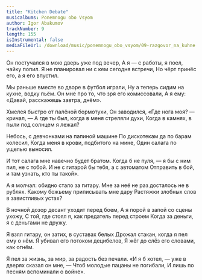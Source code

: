 ```yaml
---
title: "Kitchen Debate"
musicalbums: Ponemnogu obo Vsyom
author: Igor Abakumov
trackNumber: 9
length: 155
isInstrumental: false
mediaFileUrl: /download/music/ponemnogu_obo_vsyom/09-razgovor_na_kuhne.mp3
---
```


Он постучался в мою дверь уже под вечер,
А я — с работы, я поел, чайку попил.
Я не планировал ни с кем сегодня встречи,
Но чёрт принёс его, а я его впустил.

Мы раньше вместе во дворе в футбол играли,
Ну а теперь сидим на кухне, водку пьём.
Он мне про то, что зря его комиссовали,
А я ему: «Давай, расскажешь завтра, днём».

Хмелея быстро от палёной бормотухи,
Он заводился, «Где нога моя? — кричал, —
А где ты был, когда в меня стреляли духи,
Когда в камнях, в пыли под солнцем я лежал?

Небось, с девчонками на папиной машине
По дискотекам да по барам колесил,
Когда меня в крови, подбитого на мине,
Один салага по ущелью выносил.

И тот салага мне навечно будет братом.
Когда б не пуля, — я бы с ним пил, не с тобой.
И не с гитарой бы тебя, а с автоматом
Отправить в бой, и там узнать, кто ты такой».

А я молчал: обидно стало за гитару.
Мне за неё не раз досталось не в рублях.
Какому божьему приписывать мне дару
Растяжки злобных слов в завистливых устах?

В ночной дозор десант уходит перед боем,
А я порой в запой со сцены ухожу,
С той, где стоял я, как предатель перед строем
Когда за деньги, я с деньгами не дружу.

Я взял гитару, он затих, в суставах белых
Дрожал стакан, когда я пел ему о нём.
Я убивал его потоком децибелов,
Я жёг до слёз его словами, как огнём.

Я пел за жизнь, за мир, за радость без печали.
«И я б хотел, — уже в дверях сказал он мне, —
Чтоб молодые пацаны не погибали,
И лишь по песням вспоминали о войне».
